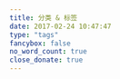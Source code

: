 ```yaml
---
title: 分类 & 标签
date: 2017-02-24 10:47:47
type: "tags"
fancybox: false
no_word_count: true
close_donate: true
---
```

